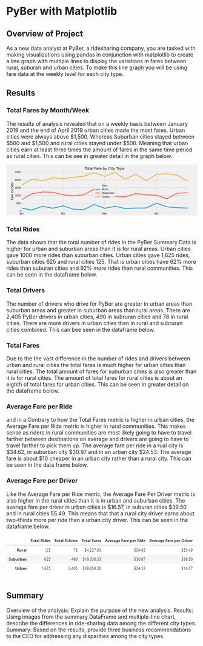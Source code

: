 # PyBer with Matplotlib

## Overview of Project
As a new data analyst at PyBer, a ridesharing company, you are tasked with making visualizations using pandas in conjunction with matplotlib to create a line graph with multiple lines to display the variations in fares between rural, suburan and urban cities. To make this line graph you will be using fare data at the weekly level for each city type.

## Results

### Total Fares by Month/Week
The results of analysis revealed that on a weekly basis between January 2019 and the end of April 2019 urban cities made the most fares. Urban cities were always above $1,500. Whereas Suburban cities stayed between $500 and $1,500  and rural cities stayed under $500. Meaning that urban cities earn at least three times the amount of fares in the same time period as rural cities. This can be see in greater detail in the graph below. 

![PyBer_fare_summary.png](https://github.com/AprilVilmin/PyBer_Analysis/blob/main/Analysis/PyBer_fare_summary.png)


### Total Rides
The data shows that the total number of rides in the PyBer Summary Data is higher for urban and suburban areas than it is for rural areas. Urban cities gave 1000 more rides than suburban cities. Urban cities gave 1,625 rides, suburban cities 625 and rural cities 125. That is urban cities have 62% more rides than suburan cities and 92% more rides than rural communities. This can be seen in the dataframe below.

### Total Drivers
The number of drivers who drive for PyBer are greater in urban areas than suburban areas and greater in suburban areas than rural areas. There are 2,405 PyBer drivers in urban cities, 490 in subruran cities and 78 in rural cities. There are more drivers in urban cities than in rural and subruran cities combined. This can bee seen in the dataframe below.

### Total Fares
Due to the the vast difference in the number of rides and drivers between urban and rural cities the total fares is much higher for urban cities than rural cities. The total amount of fares for suburban cities is also greater than it is for rural cities. The amount of total fares for rural cities is about an eighth of total fares for urban cities. This can be seen in greater detail on the dataframe below.

### Average Fare per Ride
 and in  a Contrary to how the Total Fares metric is higher in urban cities, the Average Fare per Ride metric is higher in rural communities. This makes sense as riders in rural communities are most likely going to have to travel farther between destinations on average and drivers are going to have to travel farther to pick them up. The average fare per ride in a rual city is $34.62, in suburban city $30.97 and in an urban city $24.53. The average fare is about $10 cheaper in an urban city rather than a rural city. This can be seen in the data frame below.

### Average Fare per Driver
Like the Average Fare per Ride metric, the Average Fare Per Driver metric is also higher in the rural cities than it is in urban and suburban cities. The average fare per driver in urban cities is $16.57, in suburan cities $39.50 and in rural cities 55.49. This means that that a rural city driver earns about two-thirds more per ride than a urban city driver. This can be seen in the dataframe below.


![PyBer_Summary_DataFrame.png](https://github.com/AprilVilmin/PyBer_Analysis/blob/main/Analysis/PyBer%20Summary%20DataFrame.png)


## Summary



Overview of the analysis: Explain the purpose of the new analysis.
Results: Using images from the summary DataFrame and multiple-line chart, describe the differences in ride-sharing data among the different city types.
Summary: Based on the results, provide three business recommendations to the CEO for addressing any disparities among the city types.
